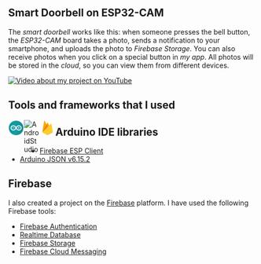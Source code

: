 ## Smart Doorbell on ESP32-CAM

The *smart doorbell* works like this: when someone presses the bell button, the *ESP32-CAM* board takes a photo, sends a notification to your smartphone, and uploads the photo to *Firebase Storage*. You can also receive photos when you click on a special button in *my app*. All photos will be stored in the *cloud*, so you can view them from different devices.

[![Video about my project on YouTube](https://img.youtube.com/vi/1FJSTyXEtSo/0.jpg)](https://www.youtube.com/watch?v=1FJSTyXEtSo)

## Tools and frameworks that I used

[<img align="left" alt="ArduinoIDE" width="32px" src="https://raw.githubusercontent.com/github/explore/80688e429a7d4ef2fca1e82350fe8e3517d3494d/topics/arduino/arduino.png"/>](https://www.arduino.cc/en/software)
[<img align="left" alt="AndroidStudio" width="32px" src="https://img.icons8.com/color/344/android-studio--v3.png"/>](https://developer.android.com/studio)
[<img align="left" alt="Firebase" width="32px" src="https://raw.githubusercontent.com/github/explore/80688e429a7d4ef2fca1e82350fe8e3517d3494d/topics/firebase/firebase.png"/>](https://firebase.google.com)

## Arduino IDE libraries

+ [Firebase ESP Client](https://github.com/mobizt/Firebase-ESP-Client)
+ [Arduino JSON v6.15.2](https://github.com/bblanchon/ArduinoJson)

## Firebase

I also created a project on the [Firebase](https://firebase.google.com) platform. I have used the following Firebase tools:
+ [Firebase Authentication](https://firebase.google.com/docs/auth)
+ [Realtime Database](https://firebase.google.com/docs/database)
+ [Firebase Storage](https://firebase.google.com/docs/storage)
+ [Firebase Cloud Messaging](https://firebase.google.com/docs/cloud-messaging)